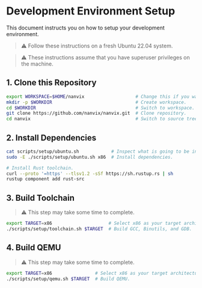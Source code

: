 # Development Environment Setup

This document instructs you on how to setup your development environment.

> ⚠️ Follow these instructions on a fresh Ubuntu 22.04 system.

> ⚠️ These instructions assume that you have superuser privileges on the machine.

## 1. Clone this Repository

```bash
export WORKSPACE=$HOME/nanvix                   # Change this if you want.
mkdir -p $WORKDIR                               # Create workspace.
cd $WORKDIR                                     # Switch to workspace.
git clone https://github.com/nanvix/nanvix.git  # Clone repository.
cd nanvix                                       # Switch to source tree.
```

## 2. Install Dependencies

```bash
cat scripts/setup/ubuntu.sh            # Inspect what is going to be installed.
sudo -E ./scripts/setup/ubuntu.sh x86  # Install dependencies.

# Install Rust toolchain.
curl --proto '=https' --tlsv1.2 -sSf https://sh.rustup.rs | sh
rustup component add rust-src
```

## 3. Build Toolchain

> ⚠️ This step may take some time to complete.

```bash
export TARGET=x86                     # Select x86 as your target architecture.
./scripts/setup/toolchain.sh $TARGET  # Build GCC, Binutils, and GDB.
```

## 4. Build QEMU

> ⚠️ This step may take some time to complete.

```bash
export TARGET=x86                # Select x86 as your target architecture.
./scripts/setup/qemu.sh $TARGET  # Build QEMU.
```
